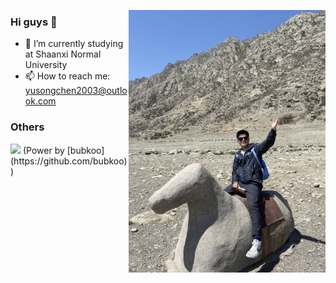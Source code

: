 <a href="mailto:yusongchen2003@outlook.com"><img align="right" src="https://github.com/ChenYusong01/ChenYusong01/blob/master/blob/338bb73358f945c4303a6a7fcc4fd63.jpg?raw=true" height="420" /></a>

### Hi guys 👋

- 🔭 I’m currently studying at Shaanxi Normal University
- 📫 How to reach me: yusongchen2003@outlook.com

### Others



 <img src="https://bubkoo-server.vercel.app/365dots" height="196"/> 
 (Power by [bubkoo](https://github.com/bubkoo))
